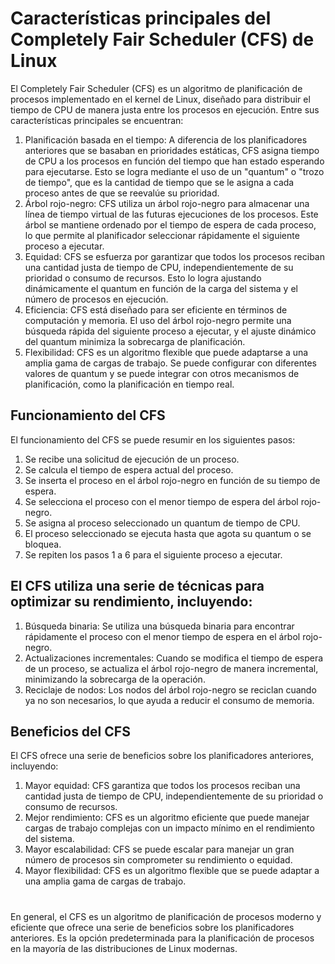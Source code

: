 # Características principales del Completely Fair Scheduler (CFS) de Linux

El Completely Fair Scheduler (CFS) es un algoritmo de planificación de procesos implementado en el kernel de Linux, diseñado para distribuir el tiempo de CPU de manera justa entre los procesos en ejecución. Entre sus características principales se encuentran:
1. Planificación basada en el tiempo: A diferencia de los planificadores anteriores que se basaban en prioridades estáticas, CFS asigna tiempo de CPU a los procesos en función del tiempo que han estado esperando para ejecutarse. Esto se logra mediante el uso de un "quantum" o "trozo de tiempo", que es la cantidad de tiempo que se le asigna a cada proceso antes de que se reevalúe su prioridad.
2. Árbol rojo-negro: CFS utiliza un árbol rojo-negro para almacenar una línea de tiempo virtual de las futuras ejecuciones de los procesos. Este árbol se mantiene ordenado por el tiempo de espera de cada proceso, lo que permite al planificador seleccionar rápidamente el siguiente proceso a ejecutar.
3. Equidad: CFS se esfuerza por garantizar que todos los procesos reciban una cantidad justa de tiempo de CPU, independientemente de su prioridad o consumo de recursos. Esto lo logra ajustando dinámicamente el quantum en función de la carga del sistema y el número de procesos en ejecución.
4. Eficiencia: CFS está diseñado para ser eficiente en términos de computación y memoria. El uso del árbol rojo-negro permite una búsqueda rápida del siguiente proceso a ejecutar, y el ajuste dinámico del quantum minimiza la sobrecarga de planificación.
5. Flexibilidad: CFS es un algoritmo flexible que puede adaptarse a una amplia gama de cargas de trabajo. Se puede configurar con diferentes valores de quantum y se puede integrar con otros mecanismos de planificación, como la planificación en tiempo real.
 
## Funcionamiento del CFS
El funcionamiento del CFS se puede resumir en los siguientes pasos:
1.	Se recibe una solicitud de ejecución de un proceso.
2.	Se calcula el tiempo de espera actual del proceso.
3.	Se inserta el proceso en el árbol rojo-negro en función de su tiempo de espera.
4.	Se selecciona el proceso con el menor tiempo de espera del árbol rojo-negro.
5.	Se asigna al proceso seleccionado un quantum de tiempo de CPU.
6.	El proceso seleccionado se ejecuta hasta que agota su quantum o se bloquea.
7.	Se repiten los pasos 1 a 6 para el siguiente proceso a ejecutar.

## El CFS utiliza una serie de técnicas para optimizar su rendimiento, incluyendo:
1. Búsqueda binaria: Se utiliza una búsqueda binaria para encontrar rápidamente el proceso con el menor tiempo de espera en el árbol rojo-negro.
2. Actualizaciones incrementales: Cuando se modifica el tiempo de espera de un proceso, se actualiza el árbol rojo-negro de manera incremental, minimizando la sobrecarga de la operación.
3. Reciclaje de nodos: Los nodos del árbol rojo-negro se reciclan cuando ya no son necesarios, lo que ayuda a reducir el consumo de memoria.

## Beneficios del CFS
El CFS ofrece una serie de beneficios sobre los planificadores anteriores, incluyendo:
1. Mayor equidad: CFS garantiza que todos los procesos reciban una cantidad justa de tiempo de CPU, independientemente de su prioridad o consumo de recursos.
2. Mejor rendimiento: CFS es un algoritmo eficiente que puede manejar cargas de trabajo complejas con un impacto mínimo en el rendimiento del sistema.
3. Mayor escalabilidad: CFS se puede escalar para manejar un gran número de procesos sin comprometer su rendimiento o equidad.
4. Mayor flexibilidad: CFS es un algoritmo flexible que se puede adaptar a una amplia gama de cargas de trabajo.
# 
En general, el CFS es un algoritmo de planificación de procesos moderno y eficiente que ofrece una serie de beneficios sobre los planificadores anteriores. Es la opción predeterminada para la planificación de procesos en la mayoría de las distribuciones de Linux modernas.

